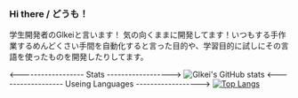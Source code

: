 ### Hi there / どうも！

学生開発者のGlkeiと言います！
気の向くままに開発してます！いつもする手作業するめんどくさい手間を自動化すると言った目的や、学習目的に試しにその言語を使ったものを開発したりしてます。

<------------------ Stats ------------------>
![Glkei's GitHub stats](https://github-readme-stats.vercel.app/api?username=Glkei&show_icons=true&theme=synthwave)
<------------------ Useing Languages ------------------>
[![Top Langs](https://github-readme-stats.vercel.app/api/top-langs/?username=Himabitoo&langs_count=8)](https://github.com/Himabitoo/github-readme-stats)
